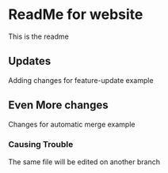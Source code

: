 # ReadMe for website

This is the readme

## Updates

Adding changes for feature-update example

## Even More changes

Changes for automatic merge example

### Causing Trouble

The same file will be edited on another branch
